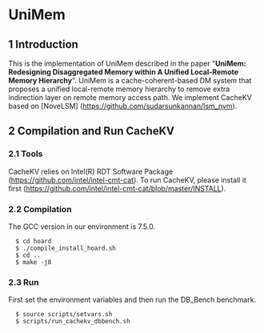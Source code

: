 # UniMem
## 1 Introduction
This is the implementation of UniMem described in the paper "**UniMem: Redesigning Disaggregated Memory within A Unified Local-Remote Memory Hierarchy**". UniMem is a cache-coherent-based DM system that proposes a unified local-remote memory hierarchy to remove extra indirection layer on remote memory access path.
We implement CacheKV based on [NoveLSM] (https://github.com/sudarsunkannan/lsm_nvm).

## 2 Compilation and Run CacheKV
### 2.1 Tools
CacheKV relies on Intel(R) RDT Software Package (https://github.com/intel/intel-cmt-cat).
To run CacheKV, please install it first (https://github.com/intel/intel-cmt-cat/blob/master/INSTALL).

### 2.2 Compilation
The GCC version in our environment is 7.5.0.
```
  $ cd hoard
  $ ./compile_install_hoard.sh
  $ cd ..
  $ make -j8
```

### 2.3 Run
First set the environment variables and then run the DB_Bench benchmark.
```
  $ source scripts/setvars.sh
  $ scripts/run_cachekv_dbbench.sh
```
